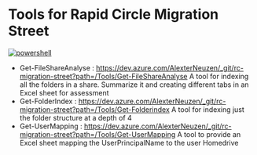 # Tools for Rapid Circle Migration Street
[![powershell][powershell]][powershell-url] <br>

- Get-FileShareAnalyse : https://dev.azure.com/AlexterNeuzen/_git/rc-migration-street?path=/Tools/Get-FileShareAnalyse
A tool for indexing all the folders in a share. Summarize it and creating different tabs in an Excel sheet for assessment
- Get-FolderIndex : https://dev.azure.com/AlexterNeuzen/_git/rc-migration-street?path=/Tools/Get-Folderindex
A tool for indexing just the folder structure at a depth of 4
- Get-UserMapping : https://dev.azure.com/AlexterNeuzen/_git/rc-migration-street?path=/Tools/Get-UserMapping
A tool to provide an Excel sheet mapping the UserPrincipalName to the user Homedrive

[powershell]: https://img.shields.io/badge/script-Powershell-blue?style=for-the-badge&logo=PowerShell&logoColor=4FC08D
[powershell-url]: https://learn.microsoft.com/en-gb/powershell/scripting/overview?view=powershell-7.3